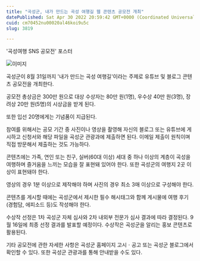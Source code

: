 ```yaml
---
title: "곡성군, 내가 만드는 곡성 여행길 웹 콘텐츠 공모전 개최"
datePublished: Sat Apr 30 2022 20:59:42 GMT+0000 (Coordinated Universal Time)
cuid: cm70452nu00020al46koi9u5c
slug: 3819

---
```



'곡성여행 SNS 공모전' 포스터

![이미지](https://cdn.hashnode.com/res/hashnode/image/upload/v1739256040241/2538ab82-51ec-430c-b040-a82e1afdcf4b.jpeg)

곡성군이 8월 31일까지 '내가 만드는 곡성 여행길'이라는 주제로 유튜브 및 블로그 콘텐츠 공모전을 개최한다.

공모전 총상금은 300만 원으로 대상 수상자는 80만 원(1명), 우수상 40만 원(3명), 장려상 20만 원(5명)의 시상금을 받게 된다.

또한 입선 20명에게는 기념품이 지급된다.

참여를 위해서는 공모 기간 중 사진이나 영상을 촬영해 자신의 블로그 또는 유튜브에 게시하고 신청서와 해당 파일을 곡성군 관광과에 제출하면 된다. 이메일 제출이 원칙이며 직접 방문해서 제출하는 것도 가능하다.

콘텐츠에는 가족, 연인 또는 친구, 실버(60대 이상) 세대 중 하나 이상의 계층이 곡성을 여행하며 즐거움을 느끼는 모습을 잘 표현돼 있어야 한다. 또한 곡성군의 여행지 2곳 이상이 표현돼야 한다.

영상의 경우 1분 이상으로 제작해야 하며 사진의 경우 최소 3매 이상으로 구성해야 한다.

콘텐츠를 게시할 때에는 곡성군에서 제시한 필수 해시태그와 함께 게시물에 여행 후기(경험담, 에피소드 등)도 작성해야 한다.

수상작 선정은 1차 곡성군 자체 심사와 2차 내외부 전문가 심사 결과에 따라 결정된다. 9월 16일에 최종 선정 결과를 발표할 예정이다. 수상작은 곡성군을 알리는 홍보 콘텐츠로 활용된다.

기타 공모전에 관한 자세한 사항은 곡성군 홈페이지 고시ㆍ공고 또는 곡성군 블로그에서 확인할 수 있다. 또한 곡성군 관광과를 통해 안내받을 수도 있다.